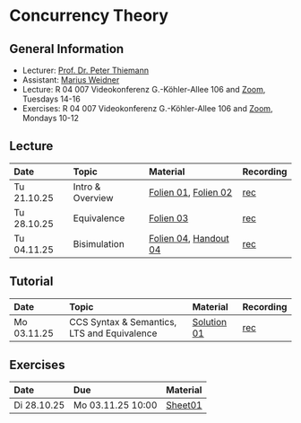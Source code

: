 # Concurrency Theory

## General Information

- Lecturer: [Prof. Dr. Peter Thiemann](/team/thiemann.md)
- Assistant: [Marius Weidner](/team/weidner.md)
- Lecture: R 04 007 Videokonferenz G.-Köhler-Allee 106 and [Zoom](https://uni-freiburg.zoom-x.de/j/61187088327?pwd=XVlmiuURptCbIrHLATL3aaFhyn3HhY.1), Tuesdays 14-16 
- Exercises: R 04 007 Videokonferenz G.-Köhler-Allee 106 and [Zoom](https://uni-freiburg.zoom-x.de/j/66618883526?pwd=kRvDQzTx3LabeLSxa7w9VVesHzA8QI.1), Mondays 10-12

## Lecture

| Date | Topic | Material | Recording
|:-----|:-----|:-----|:-----|
| Tu 21.10.25 | Intro & Overview | [Folien 01][lecture01-slides], [Folien 02][lecture02-slides] | [rec][lecture01-recording] |
| Tu 28.10.25 | Equivalence | [Folien 03][lecture03-slides] | [rec][lecture02-recording] |
| Tu 04.11.25 | Bisimulation | [Folien 04][lecture04-slides], [Handout 04][lecture04-handout] | [rec][lecture03-recording] |

## Tutorial

| Date | Topic | Material | Recording
|:-----|:-----|:-----|:-----|
| Mo 03.11.25 | CCS Syntax & Semantics, LTS and Equivalence | [Solution 01][tutorial01-solution] | [rec][tutorial01-recording] |

[lecture01-slides]: /teaching/25ws/ct/slides/l01.pdf
[lecture02-slides]:  /teaching/25ws/ct/slides/l02.pdf
[lecture03-slides]: /teaching/25ws/ct/slides/l03.pdf
[lecture04-slides]:  /teaching/25ws/ct/slides/l04.pdf
[lecture04-handout]:  /teaching/25ws/ct/slides/l04-handout.pdf
[lecture01-recording]: https://archive.informatik.uni-freiburg.de/courses/proglang/2025-WS-Concurrency/2025-10-21-lecture-1.mp4
[lecture02-recording]: https://archive.informatik.uni-freiburg.de/courses/proglang/2025-WS-Concurrency/2025-10-28-lecture-1.mp4
[lecture03-recording]: https://archive.informatik.uni-freiburg.de/courses/proglang/2025-WS-Concurrency/2025-11-04-lecture-1.mp4
[tutorial01-solution]: /teaching/25ws/ct
[tutorial01-recording]: /teaching/25ws/ct

## Exercises

| Date | Due | Material |
|:-----|:-----|:-----|
| Di 28.10.25 | Mo 03.11.25 10:00 | [Sheet01][exercise01-pdf]

[exercise01-pdf]: /teaching/25ws/ct/exercises/sheet01.pdf
